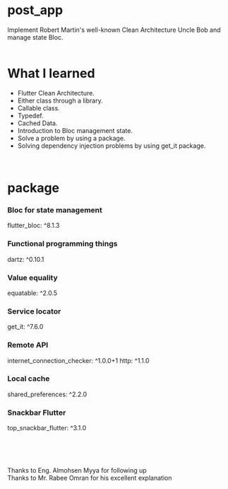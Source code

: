 # post_app
Implement Robert Martin's well-known Clean Architecture Uncle Bob and manage state Bloc.
<br/>
<br/>

# What I learned
- Flutter Clean Architecture.
- Either class through a library.
-  Callable class.
-  Typedef.
-  Cached Data.
-  Introduction to Bloc management state.
-  Solve a problem by using a package.
-  Solving dependency injection problems by using get_it package.
 <br/>

  # package
  ### Bloc for state management
  flutter_bloc: ^8.1.3
  ### Functional programming things
  dartz: ^0.10.1
  ### Value equality
  equatable: ^2.0.5
  ### Service locator
  get_it: ^7.6.0
  ### Remote API
  internet_connection_checker: ^1.0.0+1
  http: ^1.1.0
  ### Local cache
  shared_preferences: ^2.2.0
  ### Snackbar Flutter 
  top_snackbar_flutter: ^3.1.0
  
<br/>
<br/>
<br/>

Thanks to Eng. Almohsen Myya for following up<br/>
Thanks to Mr. Rabee Omran for his excellent explanation

